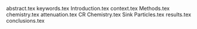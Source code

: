 abstract.tex
keywords.tex
Introduction.tex
context.tex
Methods.tex
chemistry.tex
attenuation.tex
CR Chemistry.tex
Sink Particles.tex
results.tex
conclusions.tex